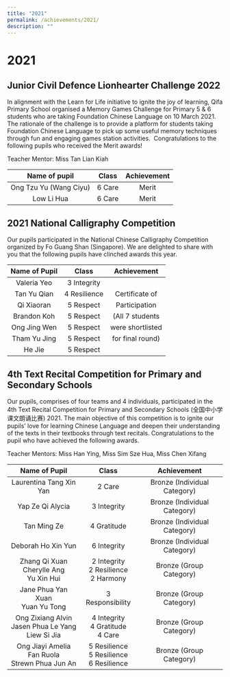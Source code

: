 ```yaml
---
title: "2021"
permalink: /achievements/2021/
description: ""
---
```

# 2021

Junior Civil Defence Lionhearter Challenge 2022 
------------------------------------------------

In alignment with the Learn for Life initiative to ignite the joy of learning, Qifa Primary School organised a Memory Games Challenge for Primary 5 & 6 students who are taking Foundation Chinese Language on 10 March 2021.    
The rationale of the challenge is to provide a platform for students taking Foundation Chinese Language to pick up some useful memory techniques through fun and engaging games station activities.  Congratulations to the following pupils who received the Merit awards!  

Teacher Mentor: Miss Tan Lian Kiah

|      Name of pupil     |  Class | Achievement |
|:----------------------:|:------:|:-----------:|
| Ong Tzu Yu (Wang Ciyu) | 6 Care |    Merit    |
|       Low Li Hua       | 6 Care |    Merit    |

2021 National Calligraphy Competition
-------------------------------------

Our pupils participated in the National Chinese Calligraphy Competition organized by Fo Guang Shan (Singapore). We are delighted to share with you that the following pupils have clinched awards this year.

| Name of Pupil |     Class    |    Achievement    |
|:-------------:|:------------:|:-----------------:|
|  Valeria Yeo  |  3 Integrity |                   |
|  Tan Yu Qian  | 4 Resilience |   Certificate of  |
|   Qi Xiaoran  |  5 Respect   |    Participation  |
|   Brandon Koh |  5 Respect   |  (All 7 students  |
|  Ong Jing Wen |  5 Respect   |  were shortlisted |
|  Tham Yu Jing |  5 Respect   | for final round)  |
|     He Jie    |  5 Respect   |                   |

4th Text Recital Competition for Primary and Secondary Schools
--------------------------------------------------------------

Our pupils, comprises of four teams and 4 individuals, participated in the 4th Text Recital Competition for Primary and Secondary Schools (全国中小学课文朗诵比赛) 2021. The main objective of this competition is to ignite our pupils’ love for learning Chinese Language and deepen their understanding of the texts in their textbooks through text recitals. Congratulations to the pupil who have achieved the following awards.  
  
Teacher Mentors: Miss Han Ying, Miss Sim Sze Hua, Miss Chen Xifang

|                      Name of Pupil                     |                     Class                    |          Achievement          |
|:------------------------------------------------------:|:--------------------------------------------:|:-----------------------------:|
|                 Laurentina Tang Xin Yan                |                    2 Care                    |  Bronze (Individual Category) |
|                    Yap Ze Qi Alycia                    |                  3 Integrity                 |  Bronze (Individual Category) |
|                      Tan Ming Ze                       |                 4 Gratitude                  | Bronze (Individual Category)  |
|                   Deborah Ho Xin Yun                   |                 6 Integrity                  | Bronze (Individual Category)  |
|       Zhang Qi Xuan<br>Cherylle Ang<br>Yu Xin Hui      |   2 Integrity<br>2 Resilience<br>2 Harmony   |    Bronze (Group Category)    |
|           Jane Phua Yan Xuan<br>Yuan Yu Tong           |               3 Responsibility               |    Bronze (Group Category)    |
| Ong Zixiang Alvin<br>Jasen Phua Le Yang<br>Liew Si Jia |     4 Integrity<br>4 Gratitude<br>4 Care     |    Bronze (Group Category)    |
|   Ong Jiayi Amelia<br>Fan Ruola<br>Strewn Phua Jun An  | 5 Resilience<br>5 Resilience<br>6 Resilience |    Bronze (Group Category)    |